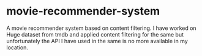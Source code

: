 # movie-recommender-system
A movie recommender system based on content filtering.
I have worked on Huge dataset from tmdb and applied content filtering for the same but unfortunately the API I have used in the same is no more available in my location.
